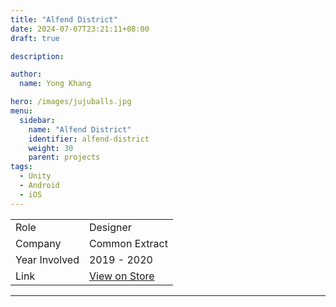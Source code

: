 ```yaml
---
title: "Alfend District"
date: 2024-07-07T23:21:11+08:00
draft: true

description:

author:
  name: Yong Khang

hero: /images/jujuballs.jpg
menu:
  sidebar:
    name: "Alfend District"
    identifier: alfend-district
    weight: 30
    parent: projects
tags:
  - Unity
  - Android
  - iOS
---
```


<table style="margin-left: auto; margin-right: auto;">
  <tr><td>Role</td>					<td>Designer</td>
  <tr><td>Company</td>				<td>Common Extract</td>
  <tr><td>Year Involved</td>		<td>2019 - 2020</td>
  <tr><td>Link</td>		<td><a href="https://example.com">View on Store</a></td>
</table>

---


